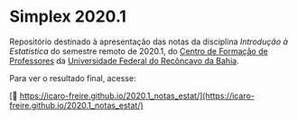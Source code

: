 # Simplex 2020.1

Repositório destinado à apresentação das notas da disciplina _Introdução à Estatística_ do semestre remoto de 2020.1, do [Centro de Formação de Professores][CFP] da [Universidade Federal do Recôncavo da Bahia][UFRB].

[CFP]: https://www.ufrb.edu.br/cfp/
[UFRB]: https://www.ufrb.edu.br/portal/

Para ver o resultado final, acesse:

[:link: https://icaro-freire.github.io/2020.1_notas_estat/](https://icaro-freire.github.io/2020.1_notas_estat/)
